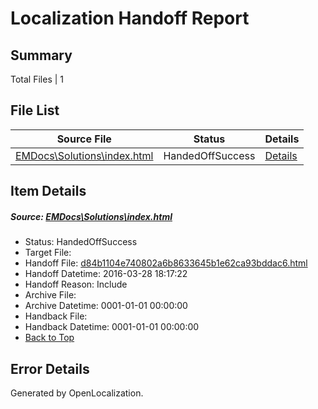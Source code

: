 # <a name='report-top'></a> Localization Handoff Report

## Summary
 Total Files | 1

## File List
 Source File | Status | Details 
 ----------- | ------ | ------- 
 [EMDocs\Solutions\index.html](https://github.com/Microsoft/EMDocs-pr/blob/24c3c22dcdc42753cbbf88433cf38c2706e4fbbb/EMDocs/Solutions/index.html) | HandedOffSuccess | [Details](#d84b1104e740802a6b8633645b1e62ca93bddac697)

## Item Details
##### <a name='d84b1104e740802a6b8633645b1e62ca93bddac697'></a> Source: [EMDocs\Solutions\index.html](https://github.com/Microsoft/EMDocs-pr/blob/24c3c22dcdc42753cbbf88433cf38c2706e4fbbb/EMDocs/Solutions/index.html)
* Status: HandedOffSuccess
* Target File: 
* Handoff File: [d84b1104e740802a6b8633645b1e62ca93bddac6.html](https://github.com/Microsoft/EM.handoff/blob/8a149787c92da00c0318236e789bc9efd1bdb182/ol-handoff/Microsoft/EMDocs-pr.pt-br/master/d84b1104e740802a6b8633645b1e62ca93bddac6.html)
* Handoff Datetime: 2016-03-28 18:17:22
* Handoff Reason: Include
* Archive File: 
* Archive Datetime: 0001-01-01 00:00:00
* Handback File: 
* Handback Datetime: 0001-01-01 00:00:00
* [Back to Top](#report-top)


## Error Details

Generated by OpenLocalization.
